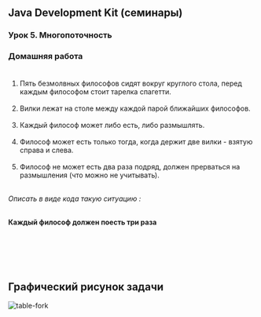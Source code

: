 ## Java Development Kit (семинары)

### Урок 5. Многопоточность

### Домашняя работа<br><br>


1. Пять безмолвных философов сидят вокруг круглого стола, перед каждым философом стоит тарелка спагетти.<br><br>
2. Вилки лежат на столе между каждой парой ближайших философов.<br><br>
3. Каждый философ может либо есть, либо размышлять.<br><br>
4. Философ может есть только тогда, когда держит две вилки - взятую справа и слева.<br><br>
5. Философ не может есть два раза подряд, должен прерваться на размышления (что можно не учитывать).<br><br>

_Описать в виде кода такую ситуацию :_<br><br>

**Каждый философ должен поесть три раза**

<br><br><br><br>
## Графический рисунок задачи


![table-fork](https://i.ibb.co/P1Mkzwp/table-fork.jpg)
